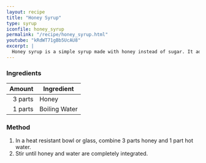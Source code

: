 ```yaml
---
layout: recipe
title: "Honey Syrup"
type: syrup
iconfile: honey_syrup
permalink: "/recipe/honey_syrup.html"
youtube: "kRdWT71gBb5UcAU8"
excerpt: |
  Honey syrup is a simple syrup made with honey instead of sugar. It adds a unique flavor and sweetness to cocktails, elevating their complexity and balance.
---
```


### Ingredients

|  Amount | Ingredient    |
| ------: | ------------- |
| 3 parts | Honey         |
| 1 parts | Boiling Water |

### Method

1. In a heat resistant bowl or glass, combine 3 parts honey and 1 part hot water.
2. Stir until honey and water are completely integrated.
